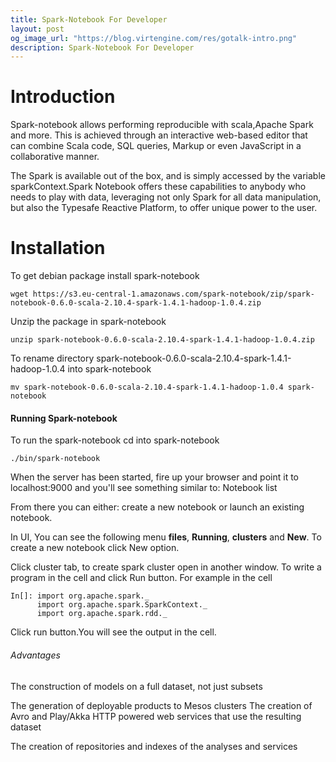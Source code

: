 ```yaml
---
title: Spark-Notebook For Developer
layout: post
og_image_url: "https://blog.virtengine.com/res/gotalk-intro.png"
description: Spark-Notebook For Developer
---
```


# Introduction
 Spark-notebook allows performing reproducible with scala,Apache Spark and more.
      This is achieved through an interactive web-based editor that can combine Scala code, SQL queries, Markup or even JavaScript in a collaborative manner.

The Spark is available out of the box, and is simply accessed by the variable sparkContext.Spark Notebook offers these capabilities to anybody who needs to play with data, leveraging not only Spark for all data manipulation, but also the Typesafe Reactive Platform, to offer unique power to the user.

# Installation
   To get debian package install spark-notebook

    wget https://s3.eu-central-1.amazonaws.com/spark-notebook/zip/spark-notebook-0.6.0-scala-2.10.4-spark-1.4.1-hadoop-1.0.4.zip

  Unzip the package in spark-notebook

    unzip spark-notebook-0.6.0-scala-2.10.4-spark-1.4.1-hadoop-1.0.4.zip

 To rename directory  spark-notebook-0.6.0-scala-2.10.4-spark-1.4.1-hadoop-1.0.4 into spark-notebook

    mv spark-notebook-0.6.0-scala-2.10.4-spark-1.4.1-hadoop-1.0.4 spark-notebook


#### Running Spark-notebook

  To run the spark-notebook cd into spark-notebook

    ./bin/spark-notebook

  When the server has been started, fire up your browser and point it to localhost:9000 and you'll see something similar to: Notebook list

  From there you can either:
  create a new notebook or
  launch an existing notebook.

  In UI, You can see the following menu **files**, **Running**, **clusters** and **New**. To create a new notebook click New option.

  Click cluster tab, to create spark cluster open in another window. To write a program in the cell and click Run button.
  For example in the cell

    In[]: import org.apache.spark._
          import org.apache.spark.SparkContext._
          import org.apache.spark.rdd._

 Click run button.You will see the output in the cell.

###### Advantages 

  The construction of models on a full dataset, not just subsets

The generation of deployable products to Mesos clusters
The creation of Avro and Play/Akka HTTP powered web services that use the resulting dataset

The creation of repositories and indexes of the analyses and services
